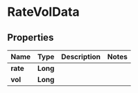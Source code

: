 
# RateVolData

## Properties
Name | Type | Description | Notes
------------ | ------------- | ------------- | -------------
**rate** | **Long** |  | 
**vol** | **Long** |  | 



